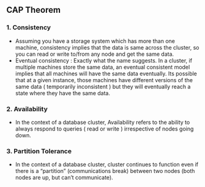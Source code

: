 ## CAP Theorem ##


### 1. Consistency ###
- Assuming you have a storage system which has more than one machine, consistency implies that the data is same across the cluster, so you can read or write to/from any node and get the same data.
- Eventual consistency : Exactly what the name suggests. In a cluster, if multiple machines store the same data, an eventual consistent model implies that all machines will have the same data eventually. Its possible that at a given instance, those machines have different versions of the same data ( temporarily inconsistent ) but they will eventually reach a state where they have the same data.
### 2. Availability ###
- In the context of a database cluster, Availability refers to the ability to always respond to queries ( read or write ) irrespective of nodes going down.
### 3. Partition Tolerance ###
- In the context of a database cluster, cluster continues to function even if there is a “partition” (communications break) between two nodes (both nodes are up, but can’t communicate).
